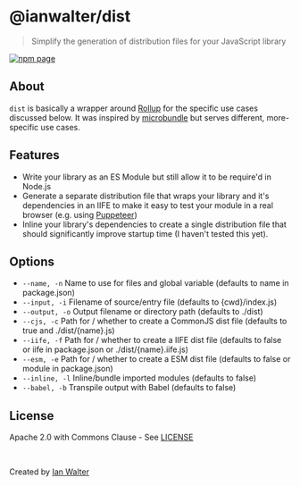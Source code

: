 # @ianwalter/dist
> Simplify the generation of distribution files for your JavaScript library

[![npm page][npmImage]][npmUrl]

## About

`dist` is basically a wrapper around [Rollup][rollupUrl] for the specific use
cases discussed below. It was inspired by [microbundle][microbundleUrl] but
serves different, more-specific use cases.

## Features

* Write your library as an ES Module but still allow it to be require'd in
  Node.js
* Generate a separate distribution file that wraps your library and it's
  dependencies in an IIFE to make it easy to test your module in a real browser
  (e.g. using [Puppeteer][puppeteerUrl])
* Inline your library's dependencies to create a single distribution file that
  should significantly improve startup time (I haven't tested this yet).

## Options

* `--name, -n`    Name to use for files and global variable (defaults to name in
                  package.json)
* `--input, -i`   Filename of source/entry file (defaults to {cwd}/index.js)
* `--output, -o`  Output filename or directory path (defaults to ./dist)
* `--cjs, -c`     Path for / whether to create a CommonJS dist file (defaults to
                  true and ./dist/{name}.js)
* `--iife, -f`    Path for / whether to create a IIFE dist file (defaults to
                  false or iife in package.json or ./dist/{name}.iife.js)
* `--esm, -e`     Path for / whether to create a ESM dist file (defaults to
                  false or module in package.json)
* `--inline, -l`  Inline/bundle imported modules (defaults to false)
* `--babel, -b`   Transpile output with Babel (defaults to false)

## License

Apache 2.0 with Commons Clause - See [LICENSE][licenseUrl]

&nbsp;

Created by [Ian Walter](https://iankwalter.com)

[npmImage]: https://img.shields.io/npm/v/@ianwalter/dist.svg
[npmUrl]: https://www.npmjs.com/package/@ianwalter/dist
[rollupUrl]: https://rollupjs.org/
[microbundleUrl]: https://github.com/developit/microbundle
[puppeteerUrl]: https://pptr.dev/
[licenseUrl]: https://github.com/ianwalter/dist/blob/master/LICENSE

